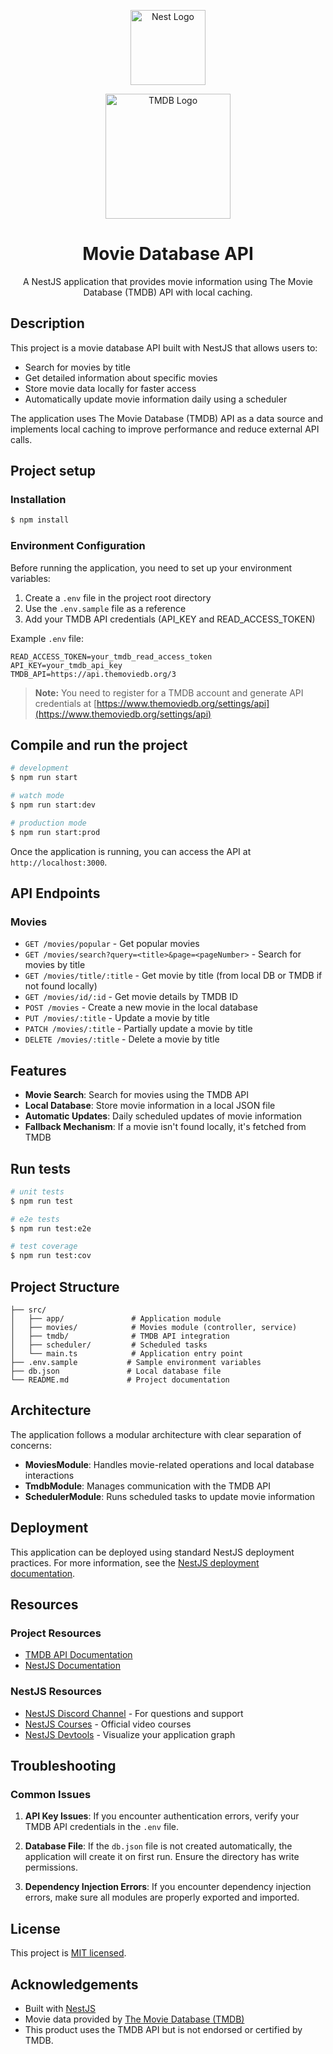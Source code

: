 <p align="center">
  <a href="http://nestjs.com/" target="blank"><img src="https://nestjs.com/img/logo-small.svg" width="120" alt="Nest Logo" /></a>
</p>

<p align="center">
  <img src="https://www.themoviedb.org/assets/2/v4/logos/v2/blue_short-8e7b30f73a4020692ccca9c88bafe5dcb6f8a62a4c6bc55cd9ba82bb2cd95f6c.svg" width="200" alt="TMDB Logo" />
</p>

<h1 align="center">Movie Database API</h1>

<p align="center">A NestJS application that provides movie information using The Movie Database (TMDB) API with local caching.</p>

## Description

This project is a movie database API built with NestJS that allows users to:

- Search for movies by title
- Get detailed information about specific movies
- Store movie data locally for faster access
- Automatically update movie information daily using a scheduler

The application uses The Movie Database (TMDB) API as a data source and implements local caching to improve performance and reduce external API calls.

## Project setup

### Installation

```bash
$ npm install
```

### Environment Configuration

Before running the application, you need to set up your environment variables:

1. Create a `.env` file in the project root directory
2. Use the `.env.sample` file as a reference
3. Add your TMDB API credentials (API_KEY and READ_ACCESS_TOKEN)

Example `.env` file:
```
READ_ACCESS_TOKEN=your_tmdb_read_access_token
API_KEY=your_tmdb_api_key
TMDB_API=https://api.themoviedb.org/3
```

> **Note:** You need to register for a TMDB account and generate API credentials at [https://www.themoviedb.org/settings/api](https://www.themoviedb.org/settings/api)

## Compile and run the project

```bash
# development
$ npm run start

# watch mode
$ npm run start:dev

# production mode
$ npm run start:prod
```

Once the application is running, you can access the API at `http://localhost:3000`.

## API Endpoints

### Movies

- `GET /movies/popular` - Get popular movies
- `GET /movies/search?query=<title>&page=<pageNumber>` - Search for movies by title
- `GET /movies/title/:title` - Get movie by title (from local DB or TMDB if not found locally)
- `GET /movies/id/:id` - Get movie details by TMDB ID
- `POST /movies` - Create a new movie in the local database
- `PUT /movies/:title` - Update a movie by title
- `PATCH /movies/:title` - Partially update a movie by title
- `DELETE /movies/:title` - Delete a movie by title

## Features

- **Movie Search**: Search for movies using the TMDB API
- **Local Database**: Store movie information in a local JSON file
- **Automatic Updates**: Daily scheduled updates of movie information
- **Fallback Mechanism**: If a movie isn't found locally, it's fetched from TMDB

## Run tests

```bash
# unit tests
$ npm run test

# e2e tests
$ npm run test:e2e

# test coverage
$ npm run test:cov
```

## Project Structure

```
├── src/
│   ├── app/               # Application module
│   ├── movies/            # Movies module (controller, service)
│   ├── tmdb/              # TMDB API integration
│   ├── scheduler/         # Scheduled tasks
│   └── main.ts            # Application entry point
├── .env.sample           # Sample environment variables
├── db.json               # Local database file
└── README.md             # Project documentation
```

## Architecture

The application follows a modular architecture with clear separation of concerns:

- **MoviesModule**: Handles movie-related operations and local database interactions
- **TmdbModule**: Manages communication with the TMDB API
- **SchedulerModule**: Runs scheduled tasks to update movie information

## Deployment

This application can be deployed using standard NestJS deployment practices. For more information, see the [NestJS deployment documentation](https://docs.nestjs.com/deployment).

## Resources

### Project Resources
- [TMDB API Documentation](https://developer.themoviedb.org/reference/intro/getting-started)
- [NestJS Documentation](https://docs.nestjs.com)

### NestJS Resources
- [NestJS Discord Channel](https://discord.gg/G7Qnnhy) - For questions and support
- [NestJS Courses](https://courses.nestjs.com/) - Official video courses
- [NestJS Devtools](https://devtools.nestjs.com) - Visualize your application graph

## Troubleshooting

### Common Issues

1. **API Key Issues**: If you encounter authentication errors, verify your TMDB API credentials in the `.env` file.

2. **Database File**: If the `db.json` file is not created automatically, the application will create it on first run. Ensure the directory has write permissions.

3. **Dependency Injection Errors**: If you encounter dependency injection errors, make sure all modules are properly exported and imported.

## License

This project is [MIT licensed](LICENSE).

## Acknowledgements

- Built with [NestJS](https://nestjs.com/)
- Movie data provided by [The Movie Database (TMDB)](https://www.themoviedb.org/)
- This product uses the TMDB API but is not endorsed or certified by TMDB.
